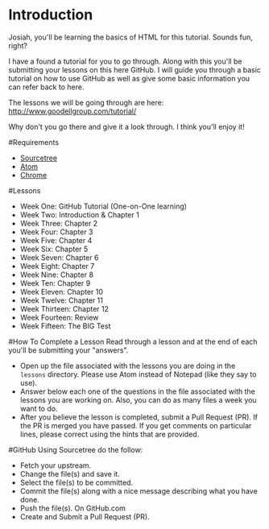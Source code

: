 # Introduction
Josiah, you'll be learning the basics of HTML for this tutorial. Sounds fun, right?

I have a found a tutorial for you to go through. Along with this you'll be submitting your lessons on this here GitHub. I will guide you through a basic tutorial on how to use GitHub as well as give some basic information you can refer back to here.

The lessons we will be going through are here:
http://www.goodellgroup.com/tutorial/

Why don't you go there and give it a look through. I think you'll enjoy it!

#Requirements
- [Sourcetree](http://www.sourcetreeapp.com/)
- [Atom](http://atom.io/)
- [Chrome](http://www.google.com/chrome)

#Lessons
- Week One: GitHub Tutorial (One-on-One learning)
- Week Two: Introduction & Chapter 1
- Week Three: Chapter 2
- Week Four: Chapter 3
- Week Five: Chapter 4
- Week Six: Chapter 5
- Week Seven: Chapter 6
- Week Eight: Chapter 7
- Week Nine: Chapter 8
- Week Ten: Chapter 9
- Week Eleven: Chapter 10
- Week Twelve: Chapter 11
- Week Thirteen: Chapter 12
- Week Fourteen: Review
- Week Fifteen: The BIG Test

#How To Complete a Lesson
Read through a lesson and at the end of each you'll be submitting your "answers".
- Open up the file associated with the lessons you are doing in the `lessons` directory. Please use Atom instead of Notepad (like they say to use).
- Answer below each one of the questions in the file associated with the lessons you are working on. Also, you can do as many files a week you want to do.
- After you believe the lesson is completed, submit a Pull Request (PR). If the PR is merged you have passed. If you get comments on particular lines, please correct using the hints that are provided.

#GitHub
Using Sourcetree do the follow:
- Fetch your upstream.
- Change the file(s) and save it.
- Select the file(s) to be committed.
- Commit the file(s) along with a nice message describing what you have done.
- Push the file(s).
On GitHub.com
- Create and Submit a Pull Request (PR).
